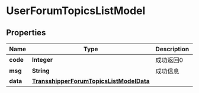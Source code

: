 
# UserForumTopicsListModel

## Properties
Name | Type | Description | Notes
------------ | ------------- | ------------- | -------------
**code** | **Integer** | 成功返回0 |  [optional]
**msg** | **String** | 成功信息 |  [optional]
**data** | [**TransshipperForumTopicsListModelData**](TransshipperForumTopicsListModelData.md) |  |  [optional]



